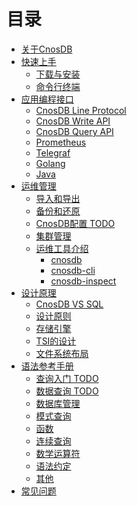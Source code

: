 # 目录

- [关于CnosDB](./content/cnosdb/latest/about.md)
- [快速上手](./content/cnosdb/latest/introduction/index.md)
  - [下载与安装](./content/cnosdb/latest/introduction/install.md)
  - [命令行终端](./content/cnosdb/latest/guide/cnosdb-cli.md)
- [应用编程接口]()
  - [CnosDB Line Protocol](./content/cnosdb/latest/protocol/line_protocol.md)
  - [CnosDB Write API](./content/cnosdb/latest/protocol/write_api.md)
  - [CnosDB Query API](./content/cnosdb/latest/protocol/query_api.md)
  - [Prometheus](./content/cnosdb/latest/protocol/prometheus.md)
  - [Telegraf](./content/cnosdb/latest/protocol/telegraf.md)
  - [Golang]()
  - [Java]()
- [运维管理](./content/cnosdb/latest/managerment/index.md)
  - [导入和导出](./content/cnosdb/latest/managerment/export_import.md)
  - [备份和还原](./content/cnosdb/latest/managerment/backup_restore.md)
  - [CnosDB配置 TODO](./content/cnosdb/latest/managerment/configuration.md)
  - [集群管理](./content/cnosdb/latest/sandboxmanagement.md)
  - [运维工具介绍]()
    - [cnosdb](./content/cnosdb/latest/cnosdb_tools/cnosdb.md)
    - [cnosdb-cli](./content/cnosdb/latest/cnosdb_tools/cnosdb-cli.md)
    - [cnosdb-inspect](./content/cnosdb/latest/cnosdb_tools/cnosdb-inspect.md)
- [设计原理](./content/cnosdb/latest/concept/index.md)
  - [CnosDB VS SQL](content/cnosdb/latest/concept/cnosql_vs_sql.md)
  - [设计原则](content/cnosdb/latest/concept/design_insights.md)
  - [存储引擎](content/cnosdb/latest/concept/storage_engine.md)
  - [TSI的设计](./content/cnosdb/latest/concept/tsi_design.md)
  - [文件系统布局](./content/cnosdb/latest/concept/file_system_layout.md)
- [语法参考手册]()
  - [查询入门 TODO](./content/cnosdb/latest/cnosql/cnosql_sample.md)
  - [数据查询 TODO](./content/cnosdb/latest/cnosql/cnosql_syntax.md)
  - [数据库管理](./content/cnosdb/latest/cnosql/management_database.md)
  - [模式查询](./content/cnosdb/latest/cnosql/cnosql_schema.md)
  - [函数](./content/cnosdb/latest/cnosql/cnosql_function.md)
  - [连续查询](./content/cnosdb/latest/cnosql/continuous_queries.md)
  - [数学运算符](./content/cnosdb/latest/cnosql/math_operators.md)
  - [语法约定](./content/cnosdb/latest/cnosql/cnosql_spect.md)
  - [其他](./content/cnosdb/latest/cnosql/other.md)
- [常见问题](./content/cnosdb/latest/frequently_asked_questions.md)